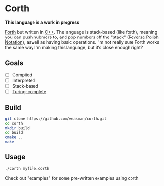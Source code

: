 # Corth

**This language is a work in progress**

[Forth](https://en.wikipedia.org/wiki/Forth_(programming_language)) but written in [C++](https://www.cplusplus.com/). The language is stack-based (like forth), meaning you can push nubmers to, and pop numbers off the "stack" ([Reverse Polish Notation](https://en.wikipedia.org/wiki/Reverse_Polish_notation)), aswell as having basic operations. I'm not really sure Forth works the same way I'm making this language, but it's close enough right?

## Goals

- [ ] Compiled
- [ ] Interpreted
- [ ] Stack-based
- [ ] [Turing-complete](https://en.wikipedia.org/wiki/Turing_completeness)

## Build
```bash
git clone https://github.com/veasman/corth.git
cd corth
mkdir build
cd build
cmake ..
make
```

## Usage

```bash
./corth myfile.corth
```

Check out "examples" for some pre-written examples using corth
